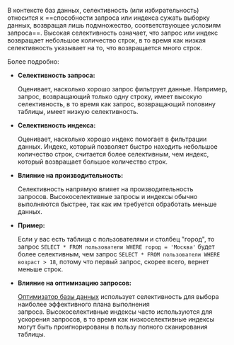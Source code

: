 В контексте баз данных, селективность (или избирательность) относится к ==способности запроса или индекса сужать выборку данных, возвращая лишь подмножество, соответствующее условиям запроса==. Высокая селективность означает, что запрос или индекс возвращает небольшое количество строк, в то время как низкая селективность указывает на то, что возвращается много строк. 

Более подробно:

- **Селективность запроса:**
    
    Оценивает, насколько хорошо запрос фильтрует данные. Например, запрос, возвращающий только одну строку, имеет высокую селективность, в то время как запрос, возвращающий половину таблицы, имеет низкую селективность.
    
- **Селективность индекса:**
    
    Оценивает, насколько хорошо индекс помогает в фильтрации данных. Индекс, который позволяет быстро находить небольшое количество строк, считается более селективным, чем индекс, который возвращает большое количество строк.
    
- **Влияние на производительность:**
    
    Селективность напрямую влияет на производительность запросов. Высокоселективные запросы и индексы обычно выполняются быстрее, так как им требуется обработать меньше данных.
    
- **Пример:**
    
    Если у вас есть таблица с пользователями и столбец "город", то запрос `SELECT * FROM пользователи WHERE город = 'Москва'` будет более селективным, чем запрос `SELECT * FROM пользователи WHERE возраст > 18`, потому что первый запрос, скорее всего, вернет меньше строк.
    
- **Влияние на оптимизацию запросов:**
    
    [Оптимизатор базы данных](https://www.google.com/search?rlz=1C1GCEU_ruRU1076RU1076&cs=0&sca_esv=76304cc329e4311f&sxsrf=AE3TifMK-aOuFGwKcooXecZFRksk90iX3g%3A1754515472642&q=%D0%9E%D0%BF%D1%82%D0%B8%D0%BC%D0%B8%D0%B7%D0%B0%D1%82%D0%BE%D1%80+%D0%B1%D0%B0%D0%B7%D1%8B+%D0%B4%D0%B0%D0%BD%D0%BD%D1%8B%D1%85&sa=X&ved=2ahUKEwjZu8G7j_eOAxUw9rsIHQn2NpAQxccNegQIEhAB&mstk=AUtExfCgCJhEX-keWT8Qp2AEM38Q4N20iQVKgOJvtCoI3Or2n4oNQ8mJrC55oZ_kGEnT0l-k8jI1zoRZgCxEybF9GIGsmVUWIArD0OO07OjUHOtRYjyx4eqIS_e9aoH39aYG9Et7Gjw3RWcPUGs5tmzxdjDdHiQNHvmgTNDqCacDDkX9m_G_Jj3eJqSTz_ndhhVfvxYaER6rRsAv7wwzr2lQK1nwP194ios5wTpGDYJJwcB3M1zRJrnCjSb3fxgwe5yVEncWr4AVJi6gx792FamL4pvTdhUoiZpROJAShHyTYqtCUBhDUUO_0kz5itCcgUe0ERFHWDzx0t-czVMv_V3CEk7zyuogr9CDo5IFjo9NYKM3Zl-teWJDNcsOX-Fue6yF3I7slb2BI1Yz-mE494DhDw&csui=3) использует селективность для выбора наиболее эффективного плана выполнения запроса. Высокоселективные индексы часто используются для ускорения запросов, в то время как низкоселективные индексы могут быть проигнорированы в пользу полного сканирования таблицы.